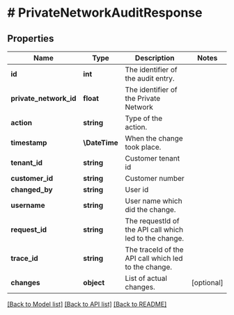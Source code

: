 # # PrivateNetworkAuditResponse

## Properties

Name | Type | Description | Notes
------------ | ------------- | ------------- | -------------
**id** | **int** | The identifier of the audit entry. |
**private_network_id** | **float** | The identifier of the Private Network |
**action** | **string** | Type of the action. |
**timestamp** | **\DateTime** | When the change took place. |
**tenant_id** | **string** | Customer tenant id |
**customer_id** | **string** | Customer number |
**changed_by** | **string** | User id |
**username** | **string** | User name which did the change. |
**request_id** | **string** | The requestId of the API call which led to the change. |
**trace_id** | **string** | The traceId of the API call which led to the change. |
**changes** | **object** | List of actual changes. | [optional]

[[Back to Model list]](../../README.md#models) [[Back to API list]](../../README.md#endpoints) [[Back to README]](../../README.md)
